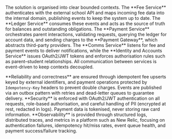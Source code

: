 The solution is organised into clear bounded contexts. The \*\*Fee Service\*\* authenticates with the external school API and maps incoming fee data into the internal domain, publishing events to keep the system up to date. The \*\*Ledger Service\*\* consumes these events and acts as the source of truth for balances and outstanding obligations. The \*\*Payment Service\*\* orchestrates parent interactions, validating requests, querying the ledger for account data, and sending charges to the \*\*Payment Gateway\*\*, which abstracts third-party providers. The \*\*Comms Service\*\* listens for fee and payment events to deliver notifications, while the \*\*Identity and Accounts Service\*\* issues OAuth2/JWT tokens and enforces authorisation rules such as parent–student relationships. All communication between services is event-driven to keep contexts decoupled.  



\*\*Reliability and correctness\*\* are ensured through idempotent fee upserts keyed by external identifiers, and payment operations protected by `Idempotency-Key` headers to prevent double charges. Events are published via an outbox pattern with retries and dead-letter queues to guarantee delivery. \*\*Security\*\* is enforced with OAuth2/JWT authentication on all requests, role-based authorisation, and careful handling of PII (encrypted at rest, redacted in logs). Payment data is tokenised, never storing raw card information. \*\*Observability\*\* is provided through structured logs, distributed traces, and metrics in a platform such as New Relic, focusing on authentication failures, idempotency hit/miss rates, event queue health, and payment success/failure tracking.  



